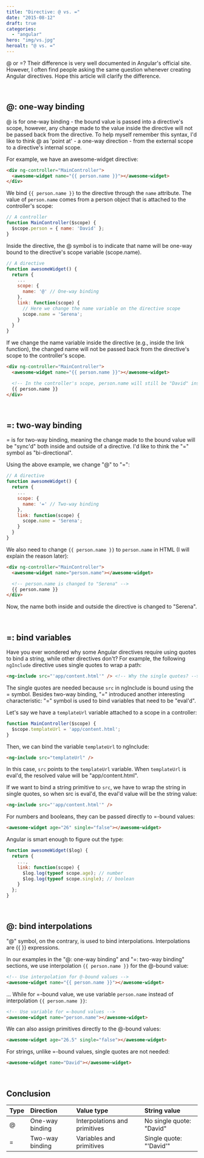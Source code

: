 ```yaml
---
title: "Directive: @ vs. ="
date: "2015-08-12"
draft: true
categories:
  - "angular"
hero: "img/vs.jpg"
heroalt: "@ vs. ="
---
```


@ or =? Their difference is very well documented in Angular's official site. However, I often find people asking the same question whenever creating Angular directives. Hope this article will clarify the difference.

<br />


## @: one-way binding

@ is for one-way binding - the bound value is passed into a directive's scope, however, any change made to the value inside the directive will not be passed back from the directive. To help myself remember this syntax, I'd like to think @ as 'point at' - a one-way direction - from the external scope to a directive's internal scope.

For example, we have an awesome-widget directive:

~~~html
<div ng-controller="MainController">
  <awesome-widget name="{{ person.name }}"></awesome-widget>
</div>
~~~

We bind `{{ person.name }}` to the directive through the `name` attribute. The value of `person.name` comes from a person object that is attached to the controller's scope:

~~~js
// A controller
function MainController($scope) {
  $scope.person = { name: 'David' };
}
~~~

Inside the directive, the @ symbol is to indicate that name will be one-way bound to the directive's scope variable (scope.name).

~~~js
// A directive
function awesomeWidget() {
  return {
    ...
    scope: {
      name: '@' // One-way binding
    },
    link: function(scope) {
      // Here we change the name variable on the directive scope
      scope.name = 'Serena';
    }
  }
}
~~~

If we change the name variable inside the directive (e.g., inside the link function), the changed name will not be passed back from the directive's scope to the controller's scope.

~~~html
<div ng-controller="MainController">
  <awesome-widget name="{{ person.name }}"></awesome-widget>

  <!-- In the controller's scope, person.name will still be "David" instead of "Serena" -->
  {{ person.name }}
</div>
~~~

<br />


## =: two-way binding

= is for two-way binding, meaning the change made to the bound value will be "sync'd" both inside and outside of a directive. I'd like to think the "=" symbol as "bi-directional".

Using the above example, we change "@" to "=":

~~~js
// A directive
function awesomeWidget() {
  return {
    ...
    scope: {
      name: '=' // Two-way binding
    },
    link: function(scope) {
      scope.name = 'Serena';
    }
  }
}
~~~

We also need to change `{{ person.name }}` to `person.name` in HTML (I will explain the reason later):

~~~html
<div ng-controller="MainController">
  <awesome-widget name="person.name"></awesome-widget>

  <!-- person.name is changed to "Serena" -->
  {{ person.name }}
</div>
~~~

Now, the name both inside and outside the directive is changed to "Serena".

<br />


## =: bind variables

Have you ever wondered why some Angular directives require using quotes to bind a string, while other directives don't? For example, the following `ngInclude` directive uses single quotes to wrap a path:

~~~html
<ng-include src="'app/content.html'" /> <!-- Why the single quotes? -->
~~~

The single quotes are needed because `src` in ngInclude is bound using the = symbol. Besides two-way binding, "=" introduced another interesting characteristic: "=" symbol is used to bind variables that need to be "eval'd".

Let's say we have a `templateUrl` variable attached to a scope in a controller:

~~~js
function MainController($scope) {
  $scope.templateUrl = 'app/content.html';
}
~~~

Then, we can bind the variable `templateUrl` to ngInclude:

~~~html
<ng-include src="templateUrl" />
~~~

In this case, `src` points to the `templateUrl` variable. When `templateUrl` is eval'd, the resolved value will be "app/content.html".

If we want to bind a string primitive to `src`, we have to wrap the string in single quotes, so when src is eval'd, the eval'd value will be the string value:

~~~html
<ng-include src="'app/content.html'" />
~~~

For numbers and booleans, they can be passed directly to =-bound values:

~~~html
<awesome-widget age="26" single="false"></awesome-widget>
~~~

Angular is smart enough to figure out the type:

~~~js
function awesomeWidget($log) {
  return {
    ...,
    link: function(scope) {
      $log.log(typeof scope.age); // number
      $log.log(typeof scope.single); // boolean
    }
  };
}
~~~

<br />


## @: bind interpolations

"@" symbol, on the contrary, is used to bind interpolations. Interpolations are {{ }} expressions.

In our examples in the "@: one-way binding" and "=: two-way binding" sections, we use interpolation `{{ person.name }}` for the @-bound value:

~~~html
<!-- Use interpolation for @-bound values -->
<awesome-widget name="{{ person.name }}"></awesome-widget>
~~~

... While for =-bound value, we use variable `person.name` instead of interpolation `{{ person.name }}`:

~~~html
<!-- Use variable for =-bound values -->
<awesome-widget name="person.name"></awesome-widget>
~~~

We can also assign primitives directly to the @-bound values:

~~~html
<awesome-widget age="26.5" single="false"></awesome-widget>
~~~

For strings, unlike =-bound values, single quotes are not needed:

~~~html
<awesome-widget name="David"></awesome-widget>
~~~

<br />


## Conclusion

| Type   | Direction       | Value type                    | String value             |
| :----- | :-------------- | :---------------------------- | :----------------------- |
|  @     | One-way binding | Interpolations and primitives | No single quote: "David" |
|  =     | Two-way binding | Variables and primitives      | Single quote: "'David'"  |

<br />
